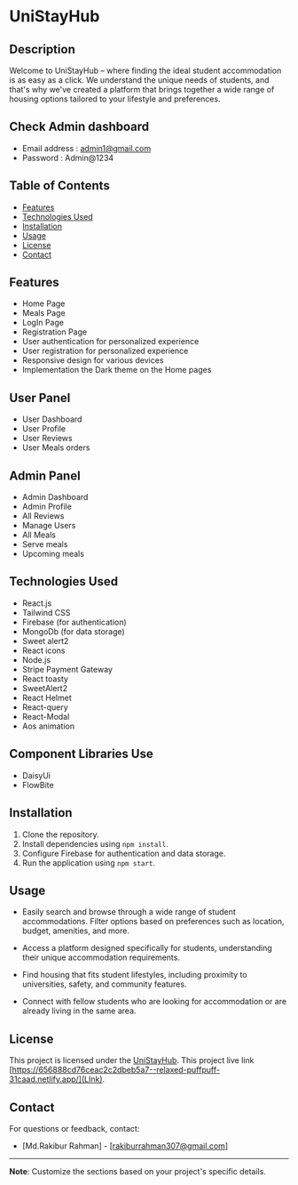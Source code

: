 # UniStayHub

## Description
Welcome to UniStayHub – where finding the ideal student accommodation is as easy as a click. We understand the unique needs of students, and that's why we've created a platform that brings together a wide range of housing options tailored to your lifestyle and preferences.

## Check Admin dashboard
- Email address : admin1@gmail.com
- Password : Admin@1234

## Table of Contents
- [Features](#features)
- [Technologies Used](#technologies-used)
- [Installation](#installation)
- [Usage](#usage)
- [License](#license)
- [Contact](#contact)

## Features

- Home Page
- Meals Page
- LogIn Page
- Registration Page
- User authentication for personalized experience
- User registration for personalized experience
- Responsive design for various devices
- Implementation the Dark theme on the Home pages

## User Panel

- User Dashboard
- User Profile
- User Reviews 
- User Meals orders

## Admin Panel
- Admin Dashboard
- Admin Profile
- All Reviews 
- Manage Users
- All Meals
- Serve meals
- Upcoming meals



## Technologies Used
- React.js
- Tailwind CSS
- Firebase (for authentication)
- MongoDb (for data storage)
- Sweet alert2
- React icons
- Node.js
- Stripe Payment Gateway
- React toasty
- SweetAlert2
- React Helmet
- React-query
- React-Modal
- Aos animation

## Component Libraries Use
- DaisyUi 
- FlowBite

## Installation
1. Clone the repository.
2. Install dependencies using `npm install`.
3. Configure Firebase for authentication and data storage.
4. Run the application using `npm start`.

## Usage
- Easily search and browse through a wide range of student accommodations.
Filter options based on preferences such as location, budget, amenities, and more.

- Access a platform designed specifically for students, understanding their unique accommodation requirements.

- Find housing that fits student lifestyles, including proximity to universities, safety, and community features.

- Connect with fellow students who are looking for accommodation or are already living in the same area.

## License
This project is licensed under the [UniStayHub](LICENSE).
This project live link [https://656888cd76ceac2c2dbeb5a7--relaxed-puffpuff-31caad.netlify.app/](LInk).

## Contact
For questions or feedback, contact:
- [Md.Rakibur Rahman] - [rakiburrahman307@gmail.com]


---
**Note**: Customize the sections based on your project's specific details.
